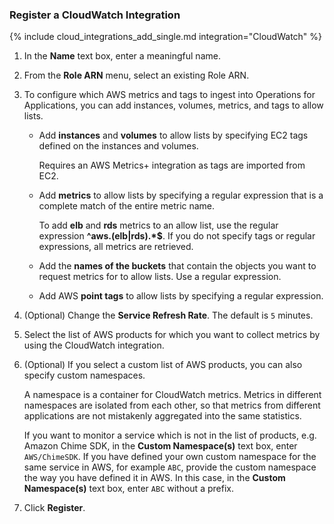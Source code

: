 ### Register a CloudWatch Integration

{% include cloud_integrations_add_single.md integration="CloudWatch" %}

1. In the **Name** text box, enter a meaningful name.
2. From the **Role ARN** menu, select an existing Role ARN.
3. To configure which AWS metrics and tags to ingest into Operations for Applications, you can add instances, volumes, metrics, and tags to allow lists. 

   * Add **instances** and **volumes** to allow lists by specifying EC2 tags defined on the instances and volumes. 
  
     Requires an AWS Metrics+ integration as tags are imported from EC2. 

   * Add **metrics** to allow lists by specifying a regular expression that is a complete match of the entire metric name. 

     To add **elb** and **rds** metrics to an allow list, use the regular expression **^aws\.(elb|rds).*$**. If you do not specify tags or regular expressions, all metrics are retrieved. 
   * Add the **names of the buckets** that contain the objects you want to request metrics for to allow lists. Use a regular expression.
   * Add AWS **point tags** to allow lists by specifying a regular expression.
4. (Optional) Change the **Service Refresh Rate**. The default is `5` minutes.
5. Select the list of AWS products for which you want to collect metrics by using the CloudWatch integration. 
6. (Optional) If you select a custom list of AWS products, you can also specify custom namespaces.

    A namespace is a container for CloudWatch metrics. Metrics in different namespaces are isolated from each other, so that metrics from different applications are not mistakenly aggregated into the same statistics. 

    If you want to monitor a service which is not in the list of products, e.g. Amazon Chime SDK, in the **Custom Namespace(s)** text box, enter <code>AWS/ChimeSDK</code>. If you have defined your own custom namespace for the same service in AWS, for example <code>ABC</code>, provide the custom namespace the way you have defined it in AWS. In this case, in the **Custom Namespace(s)** text box, enter <code>ABC</code> without a prefix.

7. Click **Register**.
